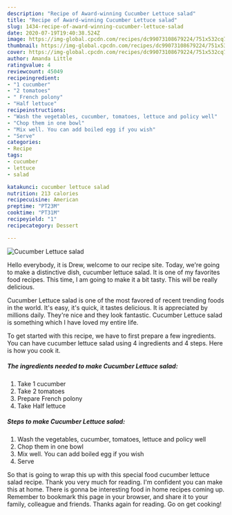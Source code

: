 ```yaml
---
description: "Recipe of Award-winning Cucumber Lettuce salad"
title: "Recipe of Award-winning Cucumber Lettuce salad"
slug: 1434-recipe-of-award-winning-cucumber-lettuce-salad
date: 2020-07-19T19:40:38.524Z
image: https://img-global.cpcdn.com/recipes/dc99073108679224/751x532cq70/cucumber-lettuce-salad-recipe-main-photo.jpg
thumbnail: https://img-global.cpcdn.com/recipes/dc99073108679224/751x532cq70/cucumber-lettuce-salad-recipe-main-photo.jpg
cover: https://img-global.cpcdn.com/recipes/dc99073108679224/751x532cq70/cucumber-lettuce-salad-recipe-main-photo.jpg
author: Amanda Little
ratingvalue: 4
reviewcount: 45049
recipeingredient:
- "1 cucumber"
- "2 tomatoes"
- " French polony"
- "Half lettuce"
recipeinstructions:
- "Wash the vegetables, cucumber, tomatoes, lettuce and policy well"
- "Chop them in one bowl"
- "Mix well. You can add boiled egg if you wish"
- "Serve"
categories:
- Recipe
tags:
- cucumber
- lettuce
- salad

katakunci: cucumber lettuce salad 
nutrition: 213 calories
recipecuisine: American
preptime: "PT23M"
cooktime: "PT31M"
recipeyield: "1"
recipecategory: Dessert

---
```



![Cucumber Lettuce salad](https://img-global.cpcdn.com/recipes/dc99073108679224/751x532cq70/cucumber-lettuce-salad-recipe-main-photo.jpg)

Hello everybody, it is Drew, welcome to our recipe site. Today, we're going to make a distinctive dish, cucumber lettuce salad. It is one of my favorites food recipes. This time, I am going to make it a bit tasty. This will be really delicious.

Cucumber Lettuce salad is one of the most favored of recent trending foods in the world. It's easy, it's quick, it tastes delicious. It is appreciated by millions daily. They're nice and they look fantastic. Cucumber Lettuce salad is something which I have loved my entire life.




To get started with this recipe, we have to first prepare a few ingredients. You can have cucumber lettuce salad using 4 ingredients and 4 steps. Here is how you cook it.

<!--inarticleads1-->

##### The ingredients needed to make Cucumber Lettuce salad:

1. Take 1 cucumber
1. Take 2 tomatoes
1. Prepare  French polony
1. Take Half lettuce




<!--inarticleads2-->

##### Steps to make Cucumber Lettuce salad:

1. Wash the vegetables, cucumber, tomatoes, lettuce and policy well
1. Chop them in one bowl
1. Mix well. You can add boiled egg if you wish
1. Serve




So that is going to wrap this up with this special food cucumber lettuce salad recipe. Thank you very much for reading. I'm confident you can make this at home. There is gonna be interesting food in home recipes coming up. Remember to bookmark this page in your browser, and share it to your family, colleague and friends. Thanks again for reading. Go on get cooking!
